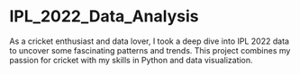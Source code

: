 # IPL_2022_Data_Analysis
As a cricket enthusiast and data lover, I took a deep dive into IPL 2022 data to uncover some fascinating patterns and trends. This project combines my passion for cricket with my skills in Python and data visualization.

